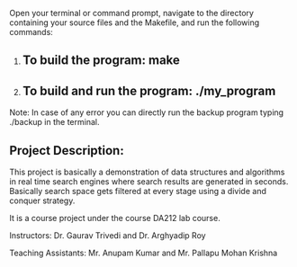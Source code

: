 Open your terminal or command prompt, navigate
to the directory containing your source files and
the Makefile, and run the following commands:

1. To build the program:
    make
   -----

2. To build and run the program:
    ./my_program
   -------------


Note: In case of any error you can directly run the backup program 
      typing ./backup in the terminal.




Project Description:
--------------------

This project is basically a demonstration of data structures and algorithms
in real time search engines where search results are generated in seconds.
Basically search space gets filtered at every stage using a divide and conquer
strategy.

It is a course project under the course DA212 lab course.

Instructors: Dr. Gaurav Trivedi
             and Dr. Arghyadip Roy
             
Teaching Assistants: Mr. Anupam Kumar
                     and Mr. Pallapu Mohan Krishna
